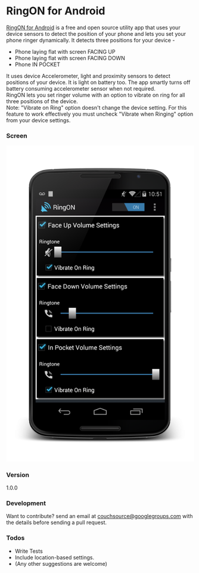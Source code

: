 # RingON for Android

[RingON for Android] is a free and open source utility app that uses your device sensors to detect the position of your phone and lets you set your phone ringer dynamically. It detects three positions for your device -

- Phone laying flat with screen FACING UP
- Phone laying flat with screen FACING DOWN
- Phone IN POCKET

It uses device Accelerometer, light and proximity sensors to detect positions of your device. It is light on battery too. The app smartly turns off battery consuming accelerometer sensor when not required. <br />
RingON lets you set ringer volume with an option to vibrate on ring for all three positions of the device. <br />
Note: "Vibrate on Ring" option doesn't change the device setting. For this feature to work effectively you must uncheck "Vibrate when Ringing" option from your device settings.

### Screen
![RingON Screen](https://github.com/CouchSource/RingON/raw/screens/screens/main_screen.png "RingON screen")


### Version
1.0.0

### Development
Want to contribute? send an email at [couchsource@googlegroups.com] with the details before sending a pull request.

### Todos

 - Write Tests
 - Include location-based settings.
 - (Any other suggestions are welcome)


[RingON for Android]: https://play.google.com/store/apps/details?id=org.couchsource.dring
[couchsource@googlegroups.com]: mailto:couchsource@googlegroups.com
